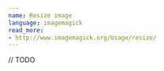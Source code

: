 ```yaml
---
name: Resize image
language: imagemagick
read_more:
- http://www.imagemagick.org/Usage/resize/
---
```

// TODO
